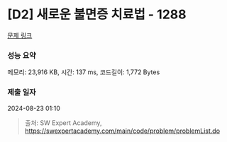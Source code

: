 # [D2] 새로운 불면증 치료법 - 1288 

[문제 링크](https://swexpertacademy.com/main/code/problem/problemDetail.do?contestProbId=AV18_yw6I9MCFAZN) 

### 성능 요약

메모리: 23,916 KB, 시간: 137 ms, 코드길이: 1,772 Bytes

### 제출 일자

2024-08-23 01:10



> 출처: SW Expert Academy, https://swexpertacademy.com/main/code/problem/problemList.do